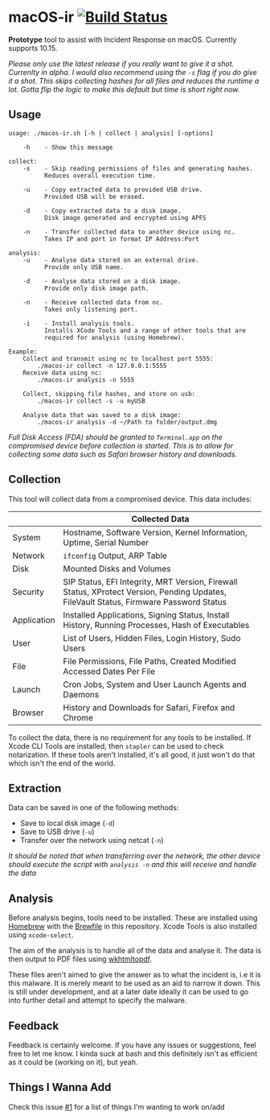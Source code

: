 # macOS-ir    [![Build Status](https://travis-ci.com/SynAckJack/macOS-ir.svg?token=whrMKztabPiqqCNsQeJt&branch=master)](https://travis-ci.com/SynAckJack/macOS-ir)

__Prototype__ tool to assist with Incident Response on macOS. Currently supports 10.15.

_Please only use the latest release if you really want to give it a shot. Currenlty in alpha. I would also recommend using the `-s` flag if you do give it a shot. This skips collecting hashes for all files and reduces the runtime a lot. Gotta flip the logic to make this default but time is short right now._

## Usage

```
usage: ./macos-ir.sh [-h | collect | analysis] [-options]

	-h    - Show this message

collect:
	-s    - Skip reading permissions of files and generating hashes.
		  Reduces overall execution time.
		    
	-u    - Copy extracted data to provided USB drive. 
		  Provided USB will be erased.

	-d    - Copy extracted data to a disk image. 
		  Disk image generated and encrypted using APFS

	-n    - Transfer collected data to another device using nc. 
		  Takes IP and port in format IP Address:Port

analysis:
	-u    - Analyse data stored on an external drive. 
		  Provide only USB name.

	-d    - Analyse data stored on a disk image.
		  Provide only disk image path.

	-n    - Receive collected data from nc. 
		  Takes only listening port.

	-i    - Install analysis tools. 
		  Installs XCode Tools and a range of other tools that are
		  required for analysis (using Homebrew).

Example:
	Collect and transmit using nc to localhost port 5555:
		./macos-ir collect -n 127.0.0.1:5555
	Receive data using nc:
		./macos-ir analysis -n 5555

	Collect, skipping file hashes, and store on usb:
		./macos-ir collect -s -u myUSB
		
	Analyse data that was saved to a disk image:
		./macos-ir analysis -d ~/Path to folder/output.dmg
```

_Full Disk Access (FDA) should be granted to `Terminal.app` on the compromised device before collection is started. This is to allow for collecting some data such as Safari browser history and downloads._

## Collection

This tool will collect data from a compromised device. This data includes:

|              | Collected Data                                                         |
| ------------ | ---------------------------------------------------------------------- |
| System       |  Hostname, Software Version, Kernel Information, Uptime, Serial Number |
| Network      |  `ifconfig` Output, ARP Table |
| Disk         |  Mounted Disks and Volumes |
| Security     |  SIP Status, EFI Integrity, MRT Version, Firewall Status, XProtect Version, Pending Updates, FileVault Status, Firmware Password Status |
| Application  |  Installed Applications, Signing Status, Install History, Running Processes, Hash of Executables |
| User         |  List of Users, Hidden Files, Login History, Sudo Users |
| File         |  File Permissions, File Paths, Created Modified Accessed Dates Per File |
| Launch       |  Cron Jobs, System and User Launch Agents and Daemons |
| Browser      |  History and Downloads for Safari, Firefox and Chrome |


To collect the data, there is no requirement for any tools to be installed. If Xcode CLI Tools are installed, then `stapler` can be used to check notarization. If these tools aren't installed, it's all good, it just won't do that which isn't the end of the world.

## Extraction

Data can be saved in one of the following methods:

*  Save to local disk image (`-d`)
*  Save to USB drive (`-u`)
*  Transfer over the network using netcat (`-n`)

_It should be noted that when transferring over the network, the other device should execute the script with `analysis -n` and this will receive and handle the data_

 ## Analysis

Before analysis begins, tools need to be installed. These are installed using [Homebrew](https://brew.sh/) with the [Brewfile](Brewfile) in this repository. Xcode Tools is also installed using `xcode-select`.

The aim of the analysis is to handle all of the data and analyse it. The data is then output to PDF files using [wkhtmltopdf](https://wkhtmltopdf.org/). 

These files aren't aimed to give the answer as to what the incident is, i.e it is this malware. It is merely meant to be used as an aid to narrow it down. This is still under development, and at a later date ideally it can be used to go into further detail and attempt to specify the malware.
 
## Feedback

Feedback is certainly welcome. If you have any issues or suggestions, feel free to let me know. I kinda suck at bash and this definitely isn't as efficient as it could be (working on it), but yeah. 

## Things I Wanna Add

Check this issue [#1](../../issues/1) for a list of things I'm wanting to work on/add
